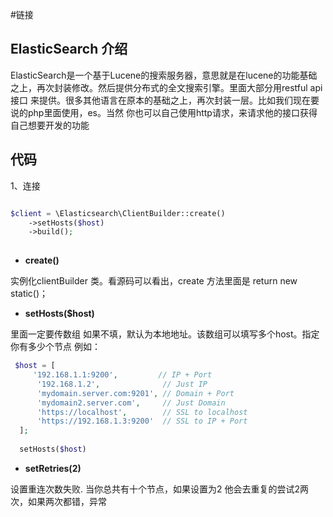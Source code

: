 
#链接

## ElasticSearch 介绍

ElasticSearch是一个基于Lucene的搜索服务器，意思就是在lucene的功能基础之上，再次封装修改。然后提供分布式的全文搜索引擎。里面大部分用restful api接口 来提供。很多其他语言在原本的基础之上，再次封装一层。比如我们现在要说的php里面使用，es。当然 你也可以自己使用http请求，来请求他的接口获得自己想要开发的功能


## 代码

1、连接 

```php

$client = \Elasticsearch\ClientBuilder::create()
    ->setHosts($host)
    ->build();
 
```


- **create()**

实例化clientBuilder 类。看源码可以看出，create 方法里面是  return new static()；

- **setHosts($host)**

里面一定要传数组 如果不填，默认为本地地址。该数组可以填写多个host。指定你有多少个节点
例如：
```php
 $host = [
     '192.168.1.1:9200',         // IP + Port
      '192.168.1.2',              // Just IP
      'mydomain.server.com:9201', // Domain + Port
      'mydomain2.server.com',     // Just Domain
      'https://localhost',        // SSL to localhost
      'https://192.168.1.3:9200'  // SSL to IP + Port
  ];
  
  setHosts($host)

```

- **setRetries(2)**

设置重连次数失败.
当你总共有十个节点，如果设置为2 他会去重复的尝试2两次，如果两次都错，异常
 

 


